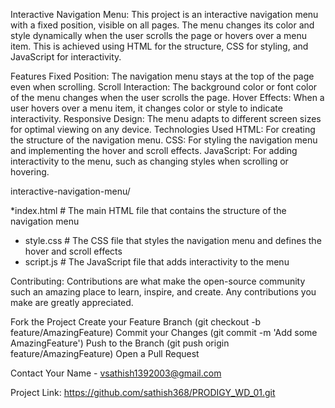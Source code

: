 Interactive Navigation Menu:
This project is an interactive navigation menu with a fixed position, visible on all pages. The menu changes its color and style dynamically when the user scrolls the page or hovers over a menu item. This is achieved using HTML for the structure, CSS for styling, and JavaScript for interactivity.

Features
Fixed Position: The navigation menu stays at the top of the page even when scrolling.
Scroll Interaction: The background color or font color of the menu changes when the user scrolls the page.
Hover Effects: When a user hovers over a menu item, it changes color or style to indicate interactivity.
Responsive Design: The menu adapts to different screen sizes for optimal viewing on any device.
Technologies Used
HTML: For creating the structure of the navigation menu.
CSS: For styling the navigation menu and implementing the hover and scroll effects.
JavaScript: For adding interactivity to the menu, such as changing styles when scrolling or hovering.

interactive-navigation-menu/

*index.html       # The main HTML file that contains the structure of the navigation menu
* style.css        # The CSS file that styles the navigation menu and defines the hover and scroll effects
* script.js        # The JavaScript file that adds interactivity to the menu

Contributing:
Contributions are what make the open-source community such an amazing place to learn, inspire, and create. Any contributions you make are greatly appreciated.

Fork the Project
Create your Feature Branch (git checkout -b feature/AmazingFeature)
Commit your Changes (git commit -m 'Add some AmazingFeature')
Push to the Branch (git push origin feature/AmazingFeature)
Open a Pull Request

Contact
Your Name - vsathish1392003@gmail.com

Project Link: https://github.com/sathish368/PRODIGY_WD_01.git


